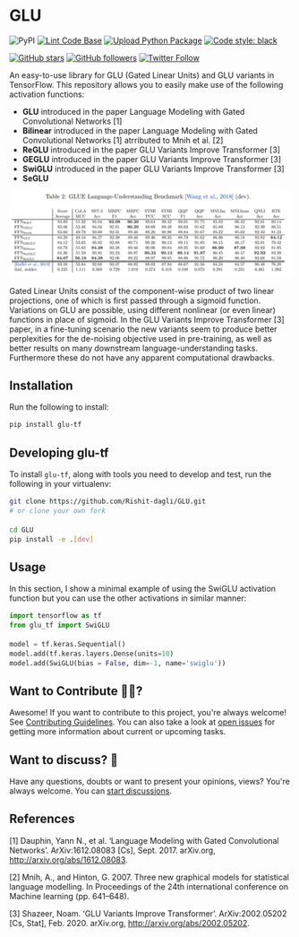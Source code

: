 # GLU

![PyPI](https://img.shields.io/pypi/v/GLU-tf)
[![Lint Code Base](https://github.com/Rishit-dagli/GLU/actions/workflows/linter.yml/badge.svg)](https://github.com/Rishit-dagli/GLU/actions/workflows/linter.yml)
[![Upload Python Package](https://github.com/Rishit-dagli/GLU/actions/workflows/python-publish.yml/badge.svg?branch=v0.1.0)](https://github.com/Rishit-dagli/GLU/actions/workflows/python-publish.yml)
[![Code style: black](https://img.shields.io/badge/code%20style-black-000000.svg)](https://github.com/psf/black)

[![GitHub stars](https://img.shields.io/github/stars/Rishit-dagli/GLU?style=social)](https://github.com/Rishit-dagli/GLU/stargazers)
[![GitHub followers](https://img.shields.io/github/followers/Rishit-dagli?label=Follow&style=social)](https://github.com/Rishit-dagli)
[![Twitter Follow](https://img.shields.io/twitter/follow/rishit_dagli?style=social)](https://twitter.com/intent/follow?screen_name=rishit_dagli)

An easy-to-use library for GLU (Gated Linear Units) and GLU variants in TensorFlow. This repository allows you to easily make use of the following activation functions:

- **GLU** introduced in the paper Language Modeling with Gated Convolutional Networks [1]
- **Bilinear** introduced in the paper Language Modeling with Gated Convolutional Networks [1] atrributed to Mnih et al. [2]
- **ReGLU** introduced in the paper GLU Variants Improve Transformer [3]
- **GEGLU** introduced in the paper GLU Variants Improve Transformer [3]
- **SwiGLU** introduced in the paper GLU Variants Improve Transformer [3]
- **SeGLU**

![](media/glue_benchmark.PNG)

Gated Linear Units consist of the component-wise product of two linear projections, one of which is first passed through a sigmoid function. Variations on GLU are possible, using different nonlinear (or even linear) functions in place of sigmoid. In the GLU Variants Improve Transformer [3] paper,  in a fine-tuning scenario the new variants seem to produce better perplexities for the de-noising objective used in pre-training, as well as better results on many downstream language-understanding tasks. Furthermore these do not have any apparent computational drawbacks.

## Installation

Run the following to install:

```sh
pip install glu-tf
```

## Developing glu-tf

To install `glu-tf`, along with tools you need to develop and test, run the following in your virtualenv:

```sh
git clone https://github.com/Rishit-dagli/GLU.git
# or clone your own fork

cd GLU
pip install -e .[dev]
```

## Usage

In this section, I show a minimal example of using the SwiGLU activation function but you can use the other activations in  similar manner:

```python
import tensorflow as tf
from glu_tf import SwiGLU

model = tf.keras.Sequential()
model.add(tf.keras.layers.Dense(units=10)
model.add(SwiGLU(bias = False, dim=-1, name='swiglu'))
```

## Want to Contribute 🙋‍♂️?

Awesome! If you want to contribute to this project, you're always welcome! See [Contributing Guidelines](CONTRIBUTING.md). You can also take a look at [open issues](https://github.com/Rishit-dagli/GLU/issues) for getting more information about current or upcoming tasks.

## Want to discuss? 💬

Have any questions, doubts or want to present your opinions, views? You're always welcome. You can [start discussions](https://github.com/Rishit-dagli/GLU/discussions).

## References

[1] Dauphin, Yann N., et al. ‘Language Modeling with Gated Convolutional Networks’. ArXiv:1612.08083 [Cs], Sept. 2017. arXiv.org, http://arxiv.org/abs/1612.08083.

[2] Mnih, A., and Hinton, G. 2007. Three new graphical models for statistical language modelling. In Proceedings of the 24th international conference on Machine learning (pp. 641–648).

[3] Shazeer, Noam. ‘GLU Variants Improve Transformer’. ArXiv:2002.05202 [Cs, Stat], Feb. 2020. arXiv.org, http://arxiv.org/abs/2002.05202.
